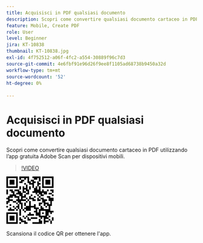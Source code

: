 ```yaml
---
title: Acquisisci in PDF qualsiasi documento
description: Scopri come convertire qualsiasi documento cartaceo in PDF utilizzando l’app gratuita Adobe Scan per dispositivi mobili
feature: Mobile, Create PDF
role: User
level: Beginner
jira: KT-10838
thumbnail: KT-10838.jpg
exl-id: 4f752512-a06f-4fc2-a554-30889f96c7d3
source-git-commit: 4e6fbf91e96d26f9ee8f1105ad68738b9450a32d
workflow-type: tm+mt
source-wordcount: '52'
ht-degree: 0%

---
```


# Acquisisci in PDF qualsiasi documento

Scopri come convertire qualsiasi documento cartaceo in PDF utilizzando l’app gratuita Adobe Scan per dispositivi mobili.

>[!VIDEO](https://video.tv.adobe.com/v/3409254?quality=12&learn=on&hidetitle=true)

![QR code](../assets/Scanqrcode.jpg)

Scansiona il codice QR per ottenere l&#39;app.
